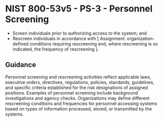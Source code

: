 # NIST 800-53v5 - PS-3 - Personnel Screening
- Screen individuals prior to authorizing access to the system; and
- Rescreen individuals in accordance with \[ Assignment: organization-defined conditions requiring rescreening and, where rescreening is so indicated, the frequency of rescreening \].
## Guidance
Personnel screening and rescreening activities reflect applicable laws, executive orders, directives, regulations, policies, standards, guidelines, and specific criteria established for the risk designations of assigned positions. Examples of personnel screening include background investigations and agency checks. Organizations may define different rescreening conditions and frequencies for personnel accessing systems based on types of information processed, stored, or transmitted by the systems.